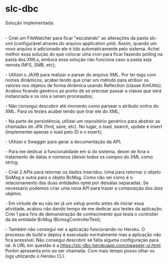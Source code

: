 # slc-dbc <br>
Solução implementada:<br><br>
    <p>- Criei um FileWatcher para ficar "escutando" as alterações da pasta slc-xml (configurável atraves do arquivo
  application.yml). Assim, quando um novo arquivo é adicionado ele é lido automaticamente pelo sistema. Achei
  melhor essa solução do que colocar uma cron para ficar fazendo polling na pasta dos XMLs, embora essa solução
  não funciona caso a pasta seja remota (NFS, SMB, etc); </p>
    <p>- Utilizei o JAXB para realizar o parser do arquivo XML. Por ter tags com nomes dinâmicos, acabei tendo
  que criar um método para atribuir os valores nos objetos de forma dinâmica usando Reflection (classe XmlUtils).
  Acabou ficando genérico ao ponto de só precisar passar a classe que será instanciada e os nós a serem procesados;</p>
    <p>- Não consegui descobrir até momento como parsear o atributo xmlns do XML. Para os testes acabei tendo que tirar
  ele do XML; </p>
    <p>- Na parte de persistência, utilizei um repositório genérico para abstrair as chamadas do JPA (find, save, etc).
  No lugar, o load, search, update e insert (implementei apenas o load pelo ID e o insert);</p>
    <p>- Utilizei o Swagger para gerar a documentação da API;</p>
    <p>- Para me dedicar a funcionalidade em si do sistema, deixei de fora o tratamento de datas e números (deixei todos
  os campos do XML como string;</p>
    <p>- Criei 2 APIs para retornar os dados inseridos. Uma para retornar o objeto SisMsg e outra para o objeto BcMsg.
  Como não sei como é o relacionamento das duas entidades optei por deixálas separadas. Se necessário podemos criar
  uma nova API para trazer a composição dos dois objetos.</p>
    <p>- Em virtude de eu não ter já um setup pronto antes de iniciar essa atividade, acabou não dando tempo de me 
  dedicar aos testes da aplicação. Criei 1 para fins de demonstração de conhecimento que testa o controller da da
  entidade BcMsg (BcmsgControllerTest);</p>
    <p>- Também não consegui ver a aplicação funcionando no Heroku. O processo de build e deploy é executado normalmente
  mas a aplicação não fica acessível. Não consegui descobrir se falta alguma configuração para tal. A URL em questão
  é a https://slc-dbc.herokuapp.com/swagger-ui.html. Porém apresenta erro ao ser chamada. Com mais tempo posso olhar
  os logs utilizando o Heroku CLI.</p>
  
  